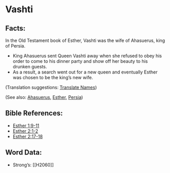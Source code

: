 # Vashti

## Facts:

In the Old Testament book of Esther, Vashti was the wife of Ahasuerus, king of Persia.

* King Ahasuerus sent Queen Vashti away when she refused to obey his order to come to his dinner party and show off her beauty to his drunken guests.
* As a result, a search went out for a new queen and eventually Esther was chosen to be the king’s new wife.

(Translation suggestions: [Translate Names](../../translate/translate-names))

(See also: [Ahasuerus](../names/ahasuerus.md), [Esther](../names/esther.md), [Persia](../names/persia.md))

## Bible References:

* [Esther 1:9-11](rc://en/tn/help/est/01/09)
* [Esther 2:1-2](rc://en/tn/help/est/02/01)
* [Esther 2:17-18](rc://en/tn/help/est/02/17)

## Word Data:

* Strong’s: [[H2060]]
